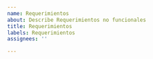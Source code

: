 ```yaml
---
name: Requerimientos
about: Describe Requerimientos no funcionales
title: Requerimientos
labels: Requerimientos
assignees: ''

---
```




